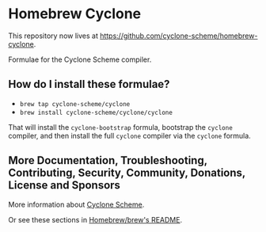 # Homebrew Cyclone 

This repository now lives at https://github.com/cyclone-scheme/homebrew-cyclone.

Formulae for the Cyclone Scheme compiler. 


## How do I install these formulae?

* `brew tap cyclone-scheme/cyclone`
* `brew install cyclone-scheme/cyclone/cyclone`

That will install the `cyclone-bootstrap` formula, bootstrap the `cyclone` compiler, 
and then install the full `cyclone` compiler via the `cyclone` formula.


## More Documentation, Troubleshooting, Contributing, Security, Community, Donations, License and Sponsors

More information about [Cyclone Scheme](https://justinethier.github.io/cyclone/).

Or see these sections in [Homebrew/brew's README](https://github.com/Homebrew/brew#homebrew).
